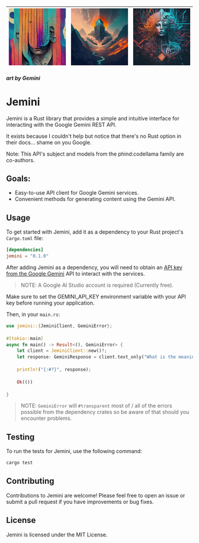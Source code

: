 | ![Banner  1](./assets/banner.jpg) | ![Banner  2](./assets/banner_2.jpg) | ![Banner  3](./assets/banner_3.jpg) |
| --------------------------------- | ----------------------------------- | ----------------------------------- |

##### _art by Gemini_

# Jemini

Jemini is a Rust library that provides a simple and intuitive interface for interacting with the Google Gemini REST API.

It exists because I couldn't help but notice that there's no Rust option in their docs... shame on you Google.

Note: This API's subject and models from the phind:codellama family are co-authors.

## Goals:

- Easy-to-use API client for Google Gemini services.
- Convenient methods for generating content using the Gemini API.

## Usage

To get started with Jemini, add it as a dependency to your Rust project's `Cargo.toml` file:

```toml
[dependencies]
jemini = "0.1.0"
```

After adding Jemini as a dependency, you will need to obtain an [API key from the Google Gemini](https://aistudio.google.com/app/apikey) API to interact with the services.

> NOTE: A Google AI Studio account is required (Currently free).

Make sure to set the GEMINI_API_KEY environment variable with your API key before running your application.

Then, in your `main.rs`:

```rust
use jemini::{JeminiClient, GeminiError};

#[tokio::main]
async fn main() -> Result<(), GeminiError> {
    let client = JeminiClient::new()?;
    let response: GeminiResponse = client.text_only("What is the meaning of life?").await?;

    println!("{:#?}", response);

    Ok(())

}
```

> NOTE: `GeminiError` will `#transparent` most of / all of the errors possible from the dependency crates so be aware of that should you encounter problems.

## Testing

To run the tests for Jemini, use the following command:

```sh
cargo test
```

## Contributing

Contributions to Jemini are welcome! Please feel free to open an issue or submit a pull request if you have improvements or bug fixes.

## License

Jemini is licensed under the MIT License.
